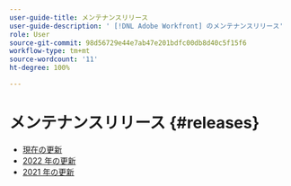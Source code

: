 ```yaml
---
user-guide-title: メンテナンスリリース
user-guide-description: ' [!DNL Adobe Workfront] のメンテナンスリリース'
role: User
source-git-commit: 98d56729e44e7ab47e201bdfc00db8d40c5f15f6
workflow-type: tm+mt
source-wordcount: '11'
ht-degree: 100%

---
```



# メンテナンスリリース {#releases}

+ [現在の更新](current-updates.md)
+ [2022 年の更新](2022-updates.md)
+ [2021 年の更新](2021-updates.md)

<!--

Articles must be added to this TOC file in order to render.

Use this list format to specify links to articles and section headings that expand and collapse in the left rail of the user guide.

An article link CANNOT be used as a section heading.

2022 Updates https://one.workfront.com/s/article/Workfront-Maintenance-Updates-1882317350
2021 Updates https://one.workfront.com/s/article/Workfront-Maintenance-Updates-Archive-2021


-->
